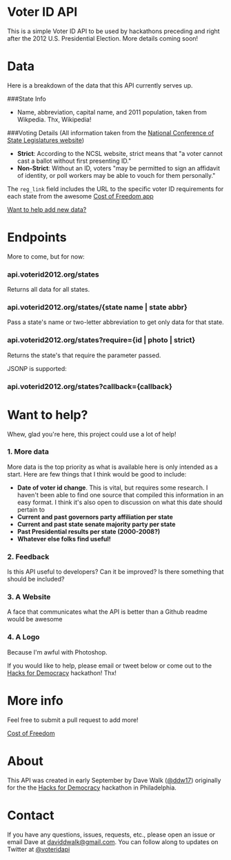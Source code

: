 Voter ID API
============

This is a simple Voter ID API to be used by hackathons preceding and right after the 2012 U.S. Presidential Election.  More details coming soon!

Data
====

Here is a breakdown of the data that this API currently serves up.

###State Info
* Name, abbreviation, capital name, and 2011 population, taken from Wikpedia.  Thx, Wikipedia!

###Voting Details
(All information taken from the [National Conference of State Legislatures website](http://www.ncsl.org/legislatures-elections/elections/voter-id.aspx#Details))
* **Strict**: According to the NCSL website, strict means that "a voter cannot cast a ballot without first presenting ID."
* **Non-Strict**: Without an ID, voters "may be permitted to sign an affidavit of identity, or poll workers may be able to vouch for them personally."

The `reg_link` field includes the URL to the specific voter ID requirements for each state from the awesome [Cost of Freedom app](http://www.costoffreedom.info)

[Want to help add new data?](#want-to-help)

Endpoints
=========

More to come, but for now:

### api.voterid2012.org/states

Returns all data for all states.

### api.voterid2012.org/states/{state name | state abbr}

Pass a state's name or two-letter abbreviation to get only data for that state.

### api.voterid2012.org/states?require={id | photo | strict}

Returns the state's that require the parameter passed.

JSONP is supported:

### api.voterid2012.org/states?callback={callback}

Want to help?
=============

Whew, glad you're here, this project could use a lot of help!

### 1. More data 
More data is the top priority as what is available here is only intended as a start.  Here are few things that I think would be good to include:

* **Date of voter id change**.  This is vital, but requires some research.  I haven't been able to find one source that compiled this information in an easy format.  I think it's also open to discussion on what this date should pertain to
* **Current and past governors party affiliation per state**
* **Current and past state senate majority party per state**
* **Past Presidential results per state (2000-2008?)**
* **Whatever else folks find useful!**

### 2. Feedback
Is this API useful to developers?  Can it be improved?  Is there something that should be included?

### 3. A Website
A face that communicates what the API is better than a Github readme would be awesome

### 4. A Logo
Because I'm awful with Photoshop.

If you would like to help, please email or tweet below or come out to the [Hacks for Democracy](http://www.azavea.com/a/hacks-for-democracy "Hacks for Democracy hackathon") hackathon!  Thx!

More info
=========

Feel free to submit a pull request to add more!

[Cost of Freedom](http://www.costoffreedom.info)

About
=====

This API was created in early September by Dave Walk ([@ddw17](http://www.twitter.com/ddw17 "ddw17 on Twitter")) originally for the the [Hacks for Democracy](http://www.azavea.com/a/hacks-for-democracy "Hacks for Democracy hackathon") hackathon in Philadelphia.  

Contact
=======

If you have any questions, issues, requests, etc., please open an issue or email Dave at [daviddwalk@gmail.com](mailto:daviddwalk@gmail.com "Email Dave").  You can follow along to updates on Twitter at [@voteridapi](http://www.twitter.com/voteridapi "@VoterIDAPI on Twitter")
